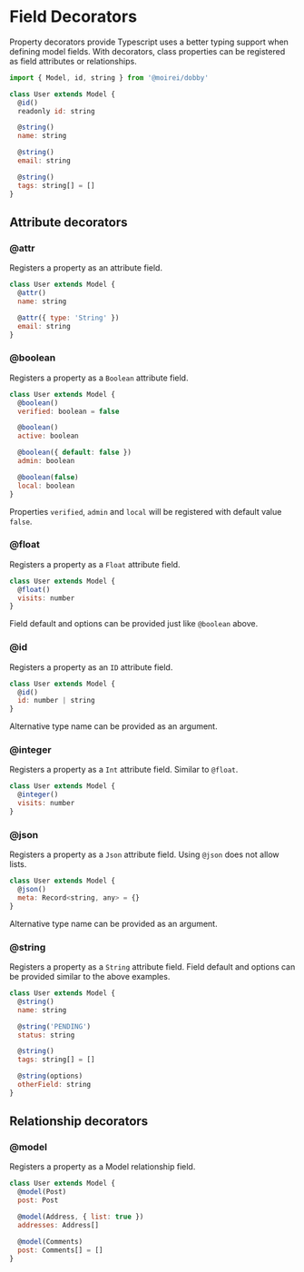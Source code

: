 # Field Decorators

Property decorators provide Typescript uses a better typing support when defining model fields. With decorators, class properties can be registered as field attributes or relationships.

```javascript
import { Model, id, string } from '@moirei/dobby'

class User extends Model {
  @id()
  readonly id: string

  @string()
  name: string

  @string()
  email: string

  @string()
  tags: string[] = []
}
```


## Attribute decorators
### @attr
Registers a property as an attribute field.

```javascript
class User extends Model {
  @attr()
  name: string

  @attr({ type: 'String' })
  email: string
}
```

### @boolean
Registers a property as a `Boolean` attribute field.

```javascript
class User extends Model {
  @boolean()
  verified: boolean = false

  @boolean()
  active: boolean

  @boolean({ default: false })
  admin: boolean

  @boolean(false)
  local: boolean
}
```
Properties `verified`, `admin` and `local` will be registered with default value `false`.

### @float
Registers a property as a `Float` attribute field.

```javascript
class User extends Model {
  @float()
  visits: number
}
```
Field default and options can be provided just like `@boolean` above.

### @id
Registers a property as an `ID` attribute field.

```javascript
class User extends Model {
  @id()
  id: number | string
}
```
Alternative type name can be provided as an argument.

### @integer
Registers a property as a `Int` attribute field. Similar to `@float`.

```javascript
class User extends Model {
  @integer()
  visits: number
}
```

### @json
Registers a property as a `Json` attribute field.
Using `@json` does not allow lists.

```javascript
class User extends Model {
  @json()
  meta: Record<string, any> = {}
}
```
Alternative type name can be provided as an argument.

### @string
Registers a property as a `String` attribute field.
Field default and options can be provided similar to the above examples.

```javascript
class User extends Model {
  @string()
  name: string

  @string('PENDING')
  status: string

  @string()
  tags: string[] = []

  @string(options)
  otherField: string
}
```


## Relationship decorators

### @model
Registers a property as a Model relationship field.

```javascript
class User extends Model {
  @model(Post)
  post: Post

  @model(Address, { list: true })
  addresses: Address[]

  @model(Comments)
  post: Comments[] = []
}
```
